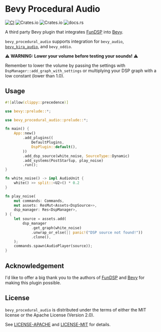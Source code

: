 # Bevy Procedural Audio

[![CI](https://github.com/bsgbryan/bevy_procedural_audio/actions/workflows/rust.yml/badge.svg)](https://github.com/bsgbryan/bevy_procedural_audio/actions/workflows/rust.yml) ![Crates.io](https://img.shields.io/crates/v/bevy_procedural_audio) ![Crates.io](https://img.shields.io/crates/l/bevy_procedural_audio) ![docs.rs](https://img.shields.io/docsrs/bevy_procedural_audio)

A third party Bevy plugin that integrates [FunDSP] into [Bevy].

`bevy_procedural_audio` supports integration for `bevy_audio`, [`bevy_kira_audio`], and `bevy_oddio`.

[FunDSP]: https://github.com/SamiPerttu/fundsp
[Bevy]: https://github.com/bevyengine/bevy
[`bevy_kira_audio`]: https://github.com/NiklasEi/bevy_kira_audio
[`bevy_oddio`]: https://github.com/harudagondi/bevy_oddio

⚠ **WARNING: Lower your volume before testing your sounds!** ⚠

Remember to lower the volume by passing the settings with `DspManager::add_graph_with_settings` or multiplying your DSP graph with a low constant (lower than 1.0).

## Usage

```rust no_run
#![allow(clippy::precedence)]

use bevy::prelude::*;

use bevy_procedural_audio::prelude::*;

fn main() {
    App::new()
        .add_plugins((
            DefaultPlugins,
            DspPlugin::default(),
        ))
        .add_dsp_source(white_noise, SourceType::Dynamic)
        .add_systems(PostStartup, play_noise)
        .run();
}

fn white_noise() -> impl AudioUnit {
    white() >> split::<U2>() * 0.2
}

fn play_noise(
    mut commands: Commands,
    mut assets: ResMut<Assets<DspSource>>,
    dsp_manager: Res<DspManager>,
) {
    let source = assets.add(
        dsp_manager
            .get_graph(white_noise)
            .unwrap_or_else(|| panic!("DSP source not found!"))
            .clone(),
    );
    commands.spawn(AudioPlayer(source));
}

```

## Acknowledgement

I'd like to offer a big thank you to the authors of [FunDSP] and [Bevy] for making this plugin possible.

## License

`bevy_procedural_audio` is distributed under the terms of either the MIT license or the Apache License (Version 2.0).

See [LICENSE-APACHE](LICENSE-APACHE) and [LICENSE-MIT](LICENSE-MIT) for details.
